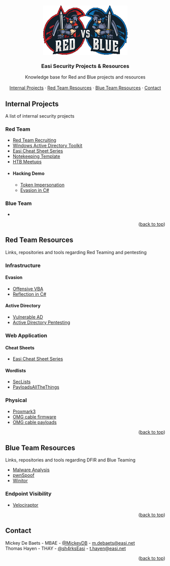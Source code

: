 <!-- PROJECT LOGO -->
<br />
<div align="center">
  <a href="#">
    <img src="https://raw.githubusercontent.com/EASI-Sec/.github/main/profile/redvsblue.png" alt="Logo">
  </a>

  <h3 align="center">Easi Security Projects & Resources</h3>

  <p align="center">
    Knowledge base for Red and Blue projects and resources
    <br />
    <br />
    <a href="https://github.com/EASI-Sec#internal-projects">Internal Projects</a>
    ·
    <a href="https://github.com/EASI-Sec#red-team-resources">Red Team Resources</a>
    ·
    <a href="https://github.com/EASI-Sec#blue-team-resources">Blue Team Resources</a>
        ·
    <a href="https://github.com/EASI-Sec#contact">Contact</a>
  </p>
</div>


<!-- INTERNAL PROJECTS -->
## Internal Projects

A list of internal security projects

### Red Team
* [Red Team Recruiting](https://github.com/EASI-Sec/SecuRED)
* [Windows Active Directory Toolkit](https://sh4rks.gitbook.io/windows-ad-toolkit/)
* [Easi Cheat Sheet Series](https://sh4rks.gitbook.io/cheatsheet-series/)
* [Notekeeping Template](https://github.com/EASI-Sec/Pentests)
* [HTB Meetups](https://github.com/EASI-Sec/HTB-Meetups)
* #### Hacking Demo
  * [Token Impersonation](https://github.com/EASI-Sec/Token-Impersonation)
  * [Evasion in C#](https://github.com/EASI-Sec/Evasion-in-Cs)


### Blue Team
* 

<p align="right">(<a href="#">back to top</a>)</p>


<!-- RED TEAM RESOURCES -->
## Red Team Resources

Links, repositories and tools regarding Red Teaming and pentesting

### Infrastructure

#### Evasion
* [Offensive VBA](https://github.com/EASI-Sec/OffensiveVBA)
* [Reflection in C#](https://github.com/EASI-Sec/Reflection_in_C-)

#### Active Directory
* [Vulnerable AD](https://github.com/EASI-Sec/vulnerable-AD)
* [Active Directory Pentesting](https://sh4rks.gitbook.io/windows-ad-toolkit/)

### Web Application

#### Cheat Sheets
* [Easi Cheat Sheet Series](https://sh4rks.gitbook.io/cheatsheet-series/)

#### Wordlists
* [SecLists](https://github.com/EASI-Sec/SecLists)
* [PayloadsAllTheThings](https://github.com/EASI-Sec/PayloadsAllTheThings)

### Physical
* [Proxmark3](https://github.com/EASI-Sec/proxmark3)
* [OMG cable firmware](https://github.com/EASI-Sec/O.MG_Cable-Firmware)
* [OMG cable payloads](#)


<p align="right">(<a href="#">back to top</a>)</p>


<!-- Blue TEAM RESOURCES -->
## Blue Team Resources

Links, repositories and tools regarding DFIR and Blue Teaming

* [Malware Analysis](https://github.com/EASI-Sec/PMAT-labs)
* [pwnSpoof](https://github.com/EASI-Sec/pwnspoof)
* [Winitor](https://www.winitor.com/)

### Endpoint Visibility
* [Velociraptor](https://github.com/Velocidex/velociraptor)

<p align="right">(<a href="#">back to top</a>)</p>



<!-- CONTACT -->
## Contact

Mickey De Baets - MBAE - [@MickeyDB](https://github.com/MickeyDB) - m.debaets@easi.net  
Thomas Hayen - THAY - [@sh4rksEasi](https://github.com/sh4rksEasi) - t.hayen@easi.net

<!--
Project Link: [https://github.com/your_username/repo_name](https://github.com/your_username/repo_name)
-->

<p align="right">(<a href="#">back to top</a>)</p>
